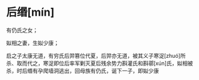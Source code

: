 # 后缗\[mín]

有仍氏之女；

姒相之妻，生姒少康；

启之子太康无道，有穷氏后羿篡位代夏，后羿亦无道，被其义子寒浞\[zhuó]所杀、取而代之，寒浞即位后率军剿灭夏后残余势力斟灌氏和斟鄩\[xún]氏，姒相被杀，时后缗有孕爬墙洞逃出，回母族有仍氏，诞下一子，即姒少康

